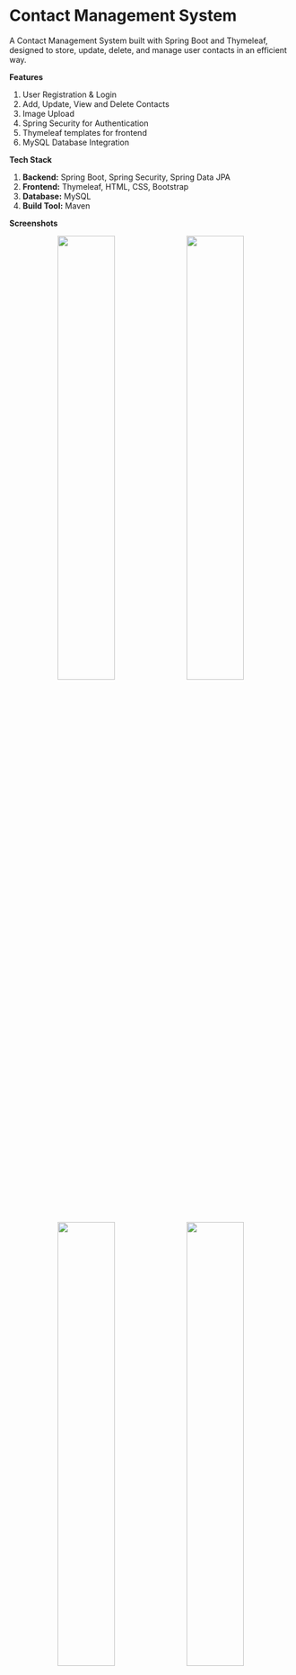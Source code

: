 # Contact Management System
A Contact Management System built with Spring Boot and Thymeleaf, designed to store, update, delete, and manage user contacts in an efficient way.


**Features**
1. User Registration & Login
2. Add, Update, View and Delete Contacts
3. Image Upload
4. Spring Security for Authentication
5. Thymeleaf templates for frontend
6. MySQL Database Integration

**Tech Stack**
1. **Backend:** Spring Boot, Spring Security, Spring Data JPA
2. **Frontend:** Thymeleaf, HTML, CSS, Bootstrap
3. **Database:** MySQL
4. **Build Tool:** Maven 
   
**Screenshots**
<p align="center">
<img width="45%" src="https://github.com/user-attachments/assets/e2637bc6-851c-4da3-9f32-70ef63f1046f" />
<img width="45%" src="https://github.com/user-attachments/assets/70ff927d-3279-48ad-9b31-4b5216b0c6d2" />
<img width="45%" src="https://github.com/user-attachments/assets/1481a947-9360-49b3-ae2f-7773471c5ed7" />
<img width="45%" src="https://github.com/user-attachments/assets/11541296-9320-426e-9e57-278b4498531c" />
<img width="45%" src="https://github.com/user-attachments/assets/1564b6f3-2d59-4ff0-b10f-7cac6837c31f" />
<img width="45%" src="https://github.com/user-attachments/assets/733a7982-f826-4d87-a0c8-5d4512d1c34d" />
<img width="45%" src="https://github.com/user-attachments/assets/17c82a7b-8a37-4fda-aa63-d2a4bb0aac9e" />
<img width="45%" src="https://github.com/user-attachments/assets/d1265f28-d30e-4711-8b7c-9bd243a7feca" />
<img width="45%" src="https://github.com/user-attachments/assets/889ecab0-ca4d-475b-b275-850f4a2105db" />
</p>







